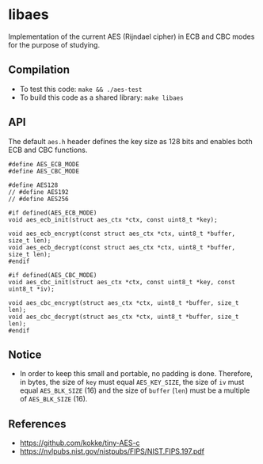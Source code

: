 libaes
======
Implementation of the current AES (Rijndael cipher) in ECB and CBC modes for the purpose of studying.

Compilation
-----------
- To test this code: `make && ./aes-test`
- To build this code as a shared library: `make libaes`


API
---
The default `aes.h` header defines the key size as 128 bits and enables both ECB and CBC functions.

```
#define AES_ECB_MODE
#define AES_CBC_MODE

#define AES128
// #define AES192
// #define AES256

#if defined(AES_ECB_MODE)
void aes_ecb_init(struct aes_ctx *ctx, const uint8_t *key);

void aes_ecb_encrypt(const struct aes_ctx *ctx, uint8_t *buffer, size_t len);
void aes_ecb_decrypt(const struct aes_ctx *ctx, uint8_t *buffer, size_t len);
#endif

#if defined(AES_CBC_MODE)
void aes_cbc_init(struct aes_ctx *ctx, const uint8_t *key, const uint8_t *iv);

void aes_cbc_encrypt(struct aes_ctx *ctx, uint8_t *buffer, size_t len);
void aes_cbc_decrypt(struct aes_ctx *ctx, uint8_t *buffer, size_t len);
#endif
```

Notice
------
- In order to keep this small and portable, no padding is done. Therefore, in bytes, the size of `key` must equal `AES_KEY_SIZE`, the size of `iv` must equal `AES_BLK_SIZE` (16) and the size of `buffer` (`len`) must be a multiple of `AES_BLK_SIZE` (16).

References
---------
- https://github.com/kokke/tiny-AES-c
- https://nvlpubs.nist.gov/nistpubs/FIPS/NIST.FIPS.197.pdf
